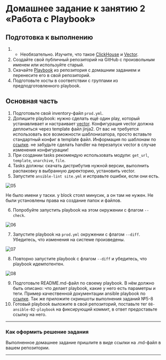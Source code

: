 # Домашнее задание к занятию 2 «Работа с Playbook»

## Подготовка к выполнению

1. * Необязательно. Изучите, что такое [ClickHouse](https://www.youtube.com/watch?v=fjTNS2zkeBs) и [Vector](https://www.youtube.com/watch?v=CgEhyffisLY).
2. Создайте свой публичный репозиторий на GitHub с произвольным именем или используйте старый.
3. Скачайте [Playbook](./playbook/) из репозитория с домашним заданием и перенесите его в свой репозиторий.
4. Подготовьте хосты в соответствии с группами из предподготовленного playbook.

## Основная часть

1. Подготовьте свой inventory-файл `prod.yml`.
2. Допишите playbook: нужно сделать ещё один play, который устанавливает и настраивает [vector](https://vector.dev). Конфигурация vector должна деплоиться через template файл jinja2. От вас не требуется использовать все возможности шаблонизатора, просто вставьте стандартный конфиг в template файл. Информация по шаблонам по [ссылке](https://www.dmosk.ru/instruktions.php?object=ansible-nginx-install). не забудьте сделать handler на перезапуск vector в случае изменения конфигурации!
3. При создании tasks рекомендую использовать модули: `get_url`, `template`, `unarchive`, `file`.
4. Tasks должны: скачать дистрибутив нужной версии, выполнить распаковку в выбранную директорию, установить vector.
5. Запустите `ansible-lint site.yml` и исправьте ошибки, если они есть.

![05](https://github.com/perepelitsyn-alexei/devops-netology/assets/105611781/b9880e09-58b4-4086-a70e-cdb2d37d3fd5)

Не было имени у таски. у block стоял минусик, а он там не нужен. Не были установлены права на создание папок и файлов.

6. Попробуйте запустить playbook на этом окружении с флагом `--check`.

![06](https://github.com/perepelitsyn-alexei/devops-netology/assets/105611781/4872fb3b-ae32-402e-a52b-86f8629418ea)

7. Запустите playbook на `prod.yml` окружении с флагом `--diff`. Убедитесь, что изменения на системе произведены.

![07](https://github.com/perepelitsyn-alexei/devops-netology/assets/105611781/b6462927-63d8-4ad1-a113-eb9fdd174222)

8. Повторно запустите playbook с флагом `--diff` и убедитесь, что playbook идемпотентен.

![08](https://github.com/perepelitsyn-alexei/devops-netology/assets/105611781/969a9991-03a8-4d26-88d8-96d2d0aa800a)

9. Подготовьте README.md-файл по своему playbook. В нём должно быть описано: что делает playbook, какие у него есть параметры и теги. Пример качественной документации ansible playbook по [ссылке](https://github.com/opensearch-project/ansible-playbook). Так же приложите скриншоты выполнения заданий №5-8
10. Готовый playbook выложите в свой репозиторий, поставьте тег `08-ansible-02-playbook` на фиксирующий коммит, в ответ предоставьте ссылку на него.

---

### Как оформить решение задания

Выполненное домашнее задание пришлите в виде ссылки на .md-файл в вашем репозитории.

---

